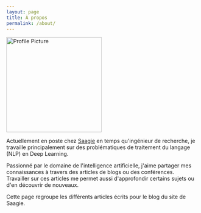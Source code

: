 ```yaml
---
layout: page
title: À propos
permalink: /about/
---
```


<img src="{{ site.baseurl }}/assets/about/profile_Paprika.jpg" title="Profile Picture" class="profile"  style="width:250px;">

Actuellement en poste chez [Saagie](https://www.saagie.com/) en temps qu'ingénieur de recherche, je travaille principalement sur des problématiques de traitement du langage (NLP) en Deep Learning.

Passionné par le domaine de l'intelligence artificielle, j'aime partager mes connaissances à travers des articles de blogs ou des conférences. Travailler sur ces articles me permet aussi d'approfondir certains sujets ou d'en découvrir de nouveaux.

Cette page regroupe les différents articles écrits pour le blog du site de Saagie.
